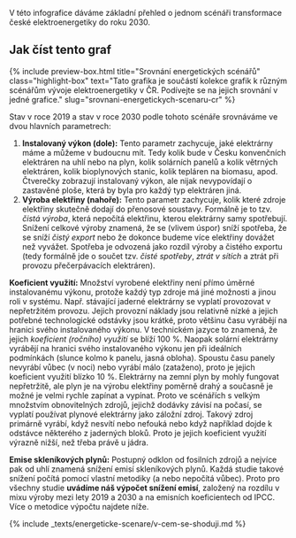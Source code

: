 V této infografice dáváme základní přehled o jednom scénáři transformace české elektroenergetiky do roku 2030.

## Jak číst tento graf

{% include preview-box.html
    title="Srovnání energetických scénářů"
    class="highlight-box"
    text="Tato grafika je součástí kolekce grafik k různým scénářům vývoje elektroenergetiky v ČR. Podívejte se na jejich srovnání v jedné grafice."
    slug="srovnani-energetickych-scenaru-cr"
%}

Stav v roce 2019 a stav v roce 2030 podle tohoto scénáře srovnáváme ve dvou hlavních parametrech:

1. **Instalovaný výkon (dole):** Tento parametr zachycuje, jaké elektrárny máme a můžeme v budoucnu mít. Tedy kolik bude v Česku konvenčních elektráren na uhlí nebo na plyn, kolik solárních panelů a kolik větrných elektráren, kolik bioplynových stanic, kolik tepláren na biomasu, apod. Čtverečky zobrazují instalovaný výkon, ale nijak nevypovídají o zastavěné ploše, která by byla pro každý typ elektráren jiná.
2. **Výroba elektřiny (nahoře):** Tento parametr zachycuje, kolik které zdroje elektřiny skutečně dodají do přenosové soustavy. Formálně je to tzv. _čistá výroba_, která nepočítá elektřinu, kterou elektrárny samy spotřebují. Snížení celkové výroby znamená, že se (vlivem úspor) sníží spotřeba, že se sníží _čistý export_ nebo že dokonce budeme více elektřiny dovážet než vyvážet. Spotřeba je odvozená jako rozdíl výroby a čistého exportu (tedy formálně jde o součet tzv. _čisté spotřeby_, _ztrát v sítích_ a ztrát při provozu přečerpávacích elektráren).

**Koeficient využití:** Množství vyrobené elektřiny není přímo úměrné instalovanému výkonu, protože každý typ zdroje má jiné možnosti a jinou roli v systému. Např. stávající jaderné elektrárny se vyplatí provozovat v nepřetržitém provozu. Jejich provozní náklady jsou relativně nízké a jejich potřebné technologické odstávky jsou krátké, proto většinu času vyrábějí na hranici svého instalovaného výkonu. V technickém jazyce to znamená, že jejich _koeficient (ročního) využití_ se blíží 100 %. Naopak solární elektrárny vyrábějí na hranici svého instalovaného výkonu jen při ideálních podmínkách (slunce kolmo k panelu, jasná obloha). Spoustu času panely nevyrábí vůbec (v noci) nebo vyrábí málo (zataženo), proto je jejich koeficient využití blízko 10 %. Elektrárny na zemní plyn by mohly fungovat nepřetržitě, ale plyn je na výrobu elektřiny poměrně drahý a současně je možné je velmi rychle zapínat a vypínat. Proto ve scénářích s velkým množstvím obnovitelných zdrojů, jejichž dodávky závisí na počasí, se vyplatí používat plynové elektrárny jako záložní zdroj. Takový zdroj primárně vyrábí, když nesvítí nebo nefouká nebo když například dojde k odstávce některého z jaderných bloků. Proto je jejich koeficient využití výrazně nižší, než třeba právě u jádra.

**Emise skleníkových plynů:** Postupný odklon od fosilních zdrojů a nejvíce pak od uhlí znamená snížení emisí skleníkových plynů. Každá studie takové snížení počítá pomocí vlastní metodiky (a nebo nepočítá vůbec). Proto pro všechny studie **uvádíme náš výpočet snížení emisí**, založený na rozdílu v mixu výroby mezi lety 2019 a 2030 a na emisních koeficientech od <glossary id=ipcc>IPCC</glossary>. Více o metodice výpočtu najdete níže.

{% include _texts/energeticke-scenare/v-cem-se-shoduji.md %}

